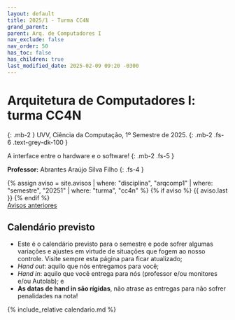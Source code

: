 ```yaml
---
layout: default
title: 2025/1 - Turma CC4N
grand_parent: 
parent: Arq. de Computadores I
nav_exclude: false
nav_order: 50
has_toc: false
has_children: true
last_modified_date: 2025-02-09 09:20 -0300
---
```


# **Arquitetura de Computadores I: turma CC4N**
{: .mb-2 }
UVV, Ciência da Computação, 1º Semestre de 2025.
{: .mb-2 .fs-6 .text-grey-dk-100 }

A interface entre o hardware e o software!
{: .mb-2 .fs-5 }

**Professor:** Abrantes Araújo Silva Filho
{: .fs-4 }

<div class="d-flex">
  <div class="flex-justify-start" style="flex-grow: 1">
  {% assign aviso = site.avisos
     | where: "disciplina", "arqcomp1"
     | where: "semestre", "20251"
     | where: "turma", "cc4n" %}
  {% if aviso %}
    {{ aviso.last }}
  {% endif %}
  </div>
</div>
<div style="flex-grow: 0">
  <a href="{{ page.dir }}avisos" class="btn btn-outline">Avisos anteriores</a>
</div>

## Calendário previsto
- Este é o calendário previsto para o semestre e pode sofrer algumas variações e
  ajustes em virtude de situações que fogem ao nosso controle. Visite sempre
  esta página para ficar atualizado;
- *Hand out*: aquilo que nós entregamos para você;
- *Hand in*: aquilo que você entrega para nós (professor e/ou monitores e/ou
  Autolab); e
- **As datas de hand in são rígidas**, não atrase as entregas para não sofrer
  penalidades na nota!
  
{% include_relative calendario.md %}

